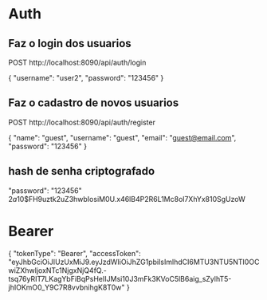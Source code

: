 
# Auth


## Faz o login dos usuarios 
	
POST http://localhost:8090/api/auth/login

{
    "username": "user2",
    "password": "123456"
}


## Faz o cadastro de novos usuarios 

POST http://localhost:8090/api/auth/register

{
	"name": "guest",
    "username": "guest",
    "email": "guest@email.com",
    "password": "123456"
}


## hash de senha criptografado

"password": "123456" $2a$10$FH9uztk2uZ3hwbIosiM0U.x46lB4P2R6L1Mc8ol7XhYx810SgUzoW


# Bearer

{
    "tokenType": "Bearer",
    "accessToken": "eyJhbGciOiJIUzUxMiJ9.eyJzdWIiOiJhZG1pbiIsImlhdCI6MTU3NTU5NTI0OCwiZXhwIjoxNTc1NjgxNjQ4fQ.-tsq76yRIT7LKagYbFiBqPsHeIIJMsi10J3mFk3KVoC5lB6aig_sZylhT5-jhIOKmO0_Y9C7R8vvbnihgK8T0w"
}